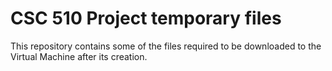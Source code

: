 # CSC 510 Project temporary files  

This repository contains some of the files required to be downloaded to the Virtual Machine after its creation.